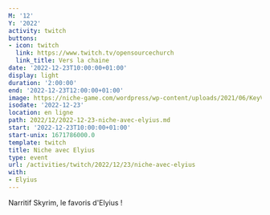 ```yaml
---
M: '12'
Y: '2022'
activity: twitch
buttons:
- icon: twitch
  link: https://www.twitch.tv/opensourcechurch
  link_title: Vers la chaine
date: '2022-12-23T10:00:00+01:00'
display: light
duration: '2:00:00'
end: '2022-12-23T12:00:00+01:00'
image: https://niche-game.com/wordpress/wp-content/uploads/2021/06/KeyVisual_1024x576.png
isodate: '2022-12-23'
location: en ligne
path: 2022/12/2022-12-23-niche-avec-elyius.md
start: '2022-12-23T10:00:00+01:00'
start-unix: 1671786000.0
template: twitch
title: Niche avec Elyius
type: event
url: /activities/twitch/2022/12/23/niche-avec-elyius
with:
- Elyius
---
```

Narritif Skyrim, le favoris d'Elyius !